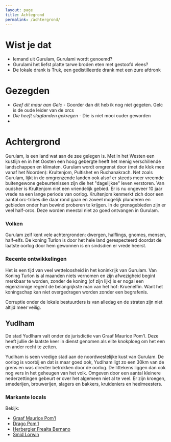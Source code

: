 ```yaml
---
layout: page
title: Achtegrond
permalink: /achtergrond/
---
```


# Wist je dat
* Iemand uit Gurulam, Gurulami wordt genoemd?
* Gurulami het liefst platte tarwe broden eten met gestoofd vlees?
* De lokale drank is Truk, een gedistilleerde drank met een zure afdronk

# Gezegden
* *Geef dit maar aan Gelc* - Goorder dan dit heb ik nog niet gegeten. Gelc is de oude leider van de orcs
* *Die heeft slagtanden gekregen* - Die is niet mooi ouder geworden
* 

# Achtergrond
Gurulam, is een land wat aan de zee gelegen is. Met in het Westen een kustlijn en in het Oosten een hoog gebergte heeft het menig verschillende landschappen en klimaten. Gurulam wordt omgrenst door (met de klok mee vanaf het Noorden): Krultenjom, Pultishet en Ruchanakrach. Net zoals Gurulam, lijkt in de omgrenzende landen ook alsof er steeds meer vreemde buitengewone gebeurtenissen zijn die het "dagelijkse" leven verstoren. Van oudsher is Krultenjom niet een vriendelijk gebied. Er is nu ongeveer 10 jaar vrede na een lange periode van oorlog. Krultenjom kenmerkt zich door een aantal orc-tribes die daar rond gaan en zoveel mogelijk plunderen en gebieden onder hun bewind proberen te krijgen. In de grensgebieden zijn er veel half-orcs. Deze worden meestal niet zo goed ontvangen in Gurulam.

### Volken
Gurulam zelf kent vele achtergronden: dwergen, halflings, gnomes, mensen, half-elfs. De koning Turlon is door het hele land gerespecteerd doordat de laatste oorlog door hem gewonnen is en sindsdien er vrede heerst.

### Recente ontwikkelingen
Het is een tijd van veel wetteloosheid in het koninkrijk van Gurulam. Van Koning Turlon is al maanden niets vernomen en zijn afwezigheid begint merkbaar te worden, zonder de koning (of zijn lijk) is er nogal een eigenzinnige regent de belangrijkste man van het hof: Kruenelfin. Want het koningschap kan niet overgedragen worden zonder een begrafenis.

Corruptie onder de lokale bestuurders is van alledag en de straten zijn niet altijd meer veilig.

## Yudlham
De stad Yudlham valt onder de jurisdictie van Graaf Maurice Pom'l. Deze heeft jullie de laatste keer in dienst genomen als elite knokploeg om het een en ander recht te zetten. 

Yudlham is seen vredige stad aan de noordwestelijke kust van Gurulam. De oorlog is voorbij en dat is maar goed ook, Yudlham ligt zo een 30km van de grens en was directer betrokken door de oorlog. De littekens liggen dan ook nog vers in het geheugen van het volk. Omgeven door een aantal kleinere nederzettingen gebeurt er over het algemeen niet al te veel. Er zijn kroegen, smederijen, brouwerijen, slagers en bakkers, kruideniers en heelmeesters.

### Markante locals
Bekijk:
* [Graaf Maurice Pom'l](/character/poml)
* [Drago Pom'l](/character/drago)
* [Herbergier Frealta Bernano](/character/frealta)
* [Smid Lorwin](/character/lorwin)